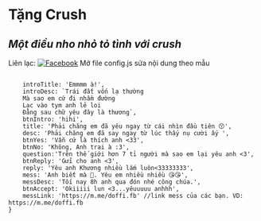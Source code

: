 # Tặng Crush
## _Một điều nho nhỏ tỏ tình với crush_

Liên lạc: 
[![Facebook](https://i.imgur.com/GRqy96ts.jpg)](https://www.facebook.com/doffi.fb)
Mở file config.js sửa nội dung theo mẫu
```

```

```const CONFIG = {
    introTitle: 'Emmmm à!',
    introDesc: `Trái đất vốn lạ thường
    Mà sao em cứ đi nhầm đường
    Lạc vào tym anh lẻ loi
    Đằng sau chữ yêu đây là thương`,
    btnIntro: 'hihi',
    title: 'Phải chăng em đã yêu ngay từ cái nhìn đầu tiên 😙',
    desc: 'Phải chăng em đã say ngay từ lúc thấy nụ cười ấy ',
    btnYes: 'Vẫn cứ là thích anh <33',
    btnNo: 'Không, Anh trai à :3',
    question:'Trên thế giới hơn 7 tỉ người mà sao em lại yêu anh <3',
    btnReply: 'Gửi cho anh <3',
    reply: 'Yêu anh Khương nhiều lắm luôn<33333333',
    mess: 'Anh biết mà 🥰. Yêu em nhiều nhiều 😘😘',
    messDesc: 'Tối nay 8h anh qua đón nhé công chúa.',
    btnAccept: 'Okiiiii lun <3...yêuuuuu anhhh',
    messLink: 'https://m.me/doffi.fb' //link mess của các bạn. VD: https://m.me/doffi.fb
}

